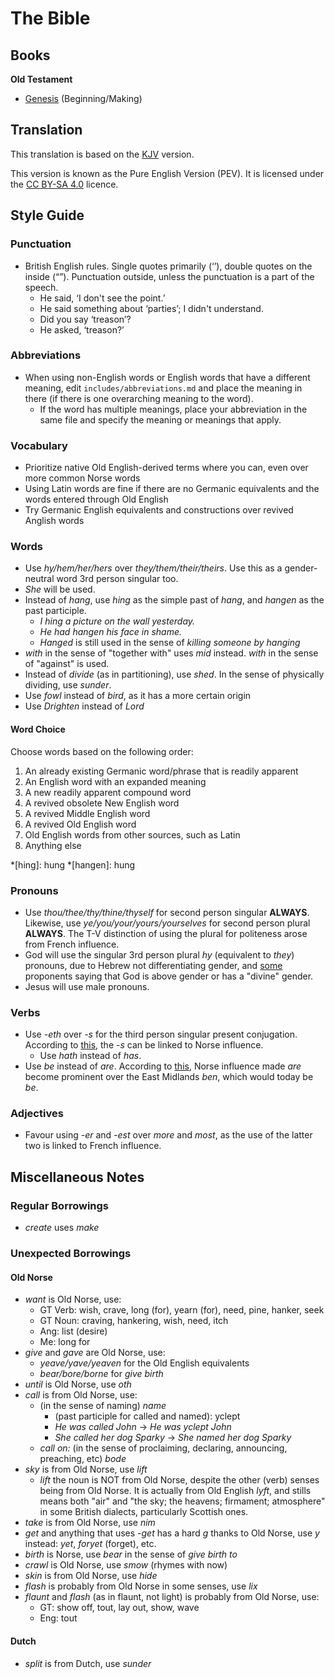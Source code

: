 # The Bible

## Books

**Old Testament**

* [Genesis](./genesis/) (Beginning/Making)

## Translation
This translation is based on the [KJV] version.

This version is known as the Pure English Version (PEV). It is licensed under
the [CC BY-SA 4.0] licence.

[CC BY-SA 4.0]: https://creativecommons.org/licenses/by-sa/4.0/

## Style Guide

### Punctuation

* British English rules. Single quotes primarily (‘’), double quotes on the
  inside (“”). Punctuation outside, unless the punctuation is a part of the
  speech.
    * He said, ‘I don't see the point.’
    * He said something about ‘parties’; I didn't understand.
    * Did you say ‘treason’?
    * He asked, ‘treason?’

### Abbreviations

* When using non-English words or English words that have a different meaning,
  edit `includes/abbreviations.md` and place the meaning in there (if there is
  one overarching meaning to the word).
    * If the word has multiple meanings, place your abbreviation in the same
      file and specify the meaning or meanings that apply.

### Vocabulary

* Prioritize native Old English-derived terms where you can, even over more
  common Norse words
* Using Latin words are fine if there are no Germanic equivalents and the words
  entered through Old English
* Try Germanic English equivalents and constructions over revived Anglish words

### Words

* Use *hy/hem/her/hers* over *they/them/their/theirs*. Use this as a
  gender-neutral word 3rd person singular too.
* *She* will be used.
* Instead of *hang*, use *hing* as the simple past of *hang*, and *hangen* as
  the past participle.
    * *I hing a picture on the wall yesterday.*
    * *He had hangen his face in shame.*
    * *Hanged* is still used in the sense of *killing someone by hanging*
* *with* in the sense of "together with" uses *mid* instead. *with* in the
  sense of "against" is used.
* Instead of *divide* (as in partitioning), use *shed*. In the sense of
  physically dividing, use *sunder*.
* Use *fowl* instead of *bird*, as it has a more certain origin
* Use *Drighten* instead of *Lord*

#### Word Choice

Choose words based on the following order:

1. An already existing Germanic word/phrase that is readily apparent
2. An English word with an expanded meaning
3. A new readily apparent compound word
4. A revived obsolete New English word
5. A revived Middle English word
6. A revived Old English word
7. Old English words from other sources, such as Latin
8. Anything else

*[hing]: hung
*[hangen]: hung

### Pronouns

* Use *thou/thee/thy/thine/thyself* for second person singular **ALWAYS**.
  Likewise, use *ye/you/your/yours/yourselves* for second person plural
  **ALWAYS**. The T-V distinction of using the plural for politeness arose from
  French influence.
* God will use the singular 3rd person plural *hy* (equivalent to *they*)
  pronouns, due to Hebrew not differentiating gender, and [some][gog]
  proponents saying that God is above gender or has a "divine" gender.
* Jesus will use male pronouns.

[gog]: https://en.wikipedia.org/wiki/Gender_of_God

### Verbs

* Use *-eth* over *-s* for the third person singular present conjugation.
  According to [this][n-vb], the *-s* can be linked to Norse influence.
    * Use *hath* instead of *has*.
* Use *be* instead of *are*. According to [this][n-be], Norse influence made
  *are* become prominent over the East Midlands *ben*, which would today be
  *be*.

[n-be]: https://anglisc.miraheze.org/wiki/Old_Norse_Words#Inflections

### Adjectives

* Favour using *-er* and *-est* over *more* and *most*, as the use of the
  latter two is linked to French influence.

## Miscellaneous Notes

### Regular Borrowings

* *create* uses *make*

### Unexpected Borrowings

#### Old Norse

* *want* is Old Norse, use:
    * GT Verb: wish, crave, long (for), yearn (for), need, pine, hanker, seek
    * GT Noun: craving, hankering, wish, need, itch
    * Ang: list (desire)
    * Me: long for
* *give* and *gave* are Old Norse, use:
    * *yeave/yave/yeaven* for the Old English equivalents
    * *bear/bore/borne* for *give birth*
* *until* is Old Norse, use *oth*
* *call* is from Old Norse, use:
    * (in the sense of naming) *name*
        * (past participle for called and named): yclept
        * *He was called John* → *He was yclept John*
        * *She called her dog Sparky* → *She named her dog Sparky*
    * *call on:* (in the sense of proclaiming, declaring, announcing,
      preaching, etc) *bode*
* *sky* is from Old Norse, use *lift*
    * *lift* the noun is NOT from Old Norse, despite the other (verb) senses
      being from Old Norse. It is actually from Old English *lyft*, and stills
      means both "air" and "the sky; the heavens; firmament; atmosphere" in
      some British dialects, particularly Scottish ones.
* *take* is from Old Norse, use *nim*
* *get* and anything that uses *-get* has a hard *g* thanks to Old Norse, use
  *y* instead: *yet*, *foryet* (forget), etc.
* *birth* is Norse, use *bear* in the sense of *give birth to*
* *crawl* is Old Norse, use *smow* (rhymes with now)
* *skin* is from Old Norse, use *hide*
* *flash* is probably from Old Norse in some senses, use *lix*
* *flaunt* and *flash* (as in flaunt, not light) is probably from Old Norse,
  use:
    * GT: show off, tout, lay out, show, wave
    * Eng: tout

#### Dutch

* *split* is from Dutch, use *sunder*

<!-- URLs -->
[KJV]: https://www.biblegateway.com/versions/King-James-Version-KJV-Bible/#booklist
[n-vb]: https://anglisc.miraheze.org/wiki/Prefixes_and_Suffixes#s_(third-person_singular)

<!-- BUFFER -->
